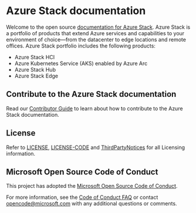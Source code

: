 # Azure Stack documentation

Welcome to the open source [documentation for Azure Stack](https://learn.microsoft.com/azure-stack). Azure Stack is a portfolio of products that extend Azure services and capabilities to your environment of choice—from the datacenter to edge locations and remote offices. Azure Stack portfolio includes the following products:

- Azure Stack HCI
- Azure Kubernetes Service (AKS) enabled by Azure Arc
- Azure Stack Hub
- Azure Stack Edge

## Contribute to the Azure Stack documentation

Read our [Contributor Guide](https://learn.microsoft.com/contribute/content/) to learn about how to contribute to the Azure Stack documentation.

## License

Refer to [LICENSE](LICENSE), [LICENSE-CODE](LICENSE-CODE) and [ThirdPartyNotices](ThirdPartyNotices.md) for all Licensing information.

## Microsoft Open Source Code of Conduct

This project has adopted the [Microsoft Open Source Code of Conduct](https://opensource.microsoft.com/codeofconduct/).

For more information, see the [Code of Conduct FAQ](https://opensource.microsoft.com/codeofconduct/faq/) or contact [opencode@microsoft.com](mailto:opencode@microsoft.com) with any additional questions or comments.
